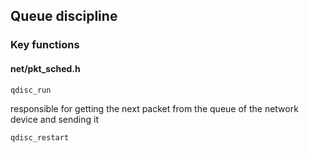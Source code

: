 ## Queue discipline
### Key functions
#### net/pkt_sched.h
```
qdisc_run
```

responsible for getting the next packet from the queue of the network device and sending it
```
qdisc_restart
```
